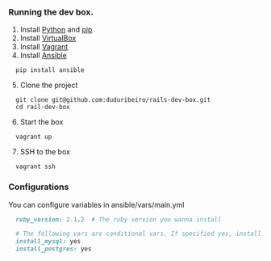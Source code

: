 ### Running the dev box.
1. Install [Python](http://www.python.org.br/wiki) and [pip](https://github.com/pypa/pip)
2. Install [VirtualBox](http://www.virtualbox.org)
3. Install [Vagrant](http://www.vagrantup.com/)
4. Install [Ansible](http://www.ansible.com/)
```
  pip install ansible
```
5. Clone the project
```
  git clone git@github.com:duduribeiro/rails-dev-box.git
  cd rail-dev-box
```
6. Start the box
```
  vagrant up
```
7. SSH to the box
``` 
  vagrant ssh
```

### Configurations
You can configure variables in ansible/vars/main.yml
```ruby
  ruby_version: 2.1.2  # The ruby version you wanna install

  # The following vars are conditional vars. If specified yes, install.
  install_mysql: yes
  install_postgres: yes
```
